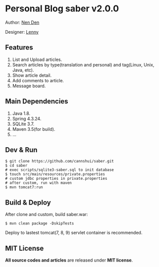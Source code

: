 # Personal Blog saber v2.0.0

Author: [Nen Den](https://github.com/cannshui)

Designer: [Lenny](http://weibo.com/Lennynan)

## Features

 1. List and Upload articles.
 2. Search articles by type(translation and personal) and tag(Linux, Unix, Java, etc).
 3. Show article detail.
 4. Add comments to article.
 5. Message board.

## Main Dependencies

 1. Java 1.8.
 2. Spring 4.3.24.
 3. SQLite 3.7.
 4. Maven 3.5(for build).
 5. ...

## Dev & Run

    $ git clone https://github.com/cannshui/saber.git
    $ cd saber
    # exec scripts/sqlite3-saber.sql to init database
    $ touch src/main/resources/private.properties
    # custom jdbc properties in private.properties
    # after custom, run with maven
    $ mvn tomcat7:run

## Build & Deploy

After clone and custom, build saber.war:

    $ mvn clean package -DskipTests

Deploy to lastest tomcat(7, 8, 9) servlet container is recommended.

## MIT License

**All source codes and articles** are released under **MIT license**.

